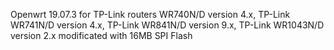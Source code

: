Openwrt 19.07.3 for TP-Link routers WR740N/D version 4.x, TP-Link WR741N/D version 4.x, TP-Link WR841N/D version 9.x, TP-Link WR1043N/D version 2.x modificated with 16MB SPI Flash

